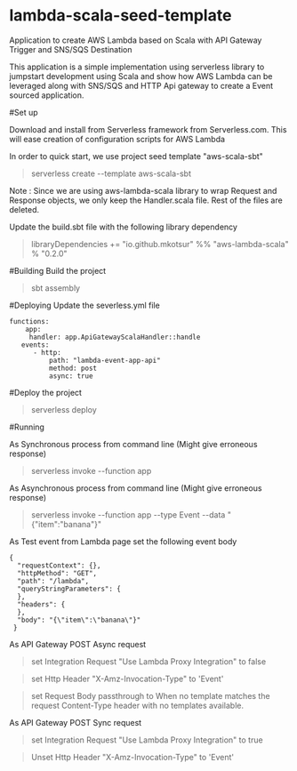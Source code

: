 # lambda-scala-seed-template
Application to create AWS Lambda based on Scala with API Gateway Trigger and SNS/SQS Destination

This application is a simple implementation using serverless library to jumpstart development using Scala and show how AWS Lambda can be leveraged along with SNS/SQS and HTTP Api gateway to create a Event sourced application. 


#Set up 

Download and install from Serverless framework from Serverless.com. This will ease creation of configuration scripts for AWS Lambda

In order to quick start, we use project seed template "aws-scala-sbt" 

> serverless create --template aws-scala-sbt

Note : Since we are using aws-lambda-scala library to wrap Request and Response objects, we  only keep the Handler.scala file. Rest of the files are deleted. 

Update the build.sbt file with the following library dependency
> libraryDependencies += "io.github.mkotsur" %% "aws-lambda-scala" % "0.2.0"

#Building
Build the project 
> sbt assembly

#Deploying
Update the severless.yml file
```
functions:
    app:
     handler: app.ApiGatewayScalaHandler::handle
   events:
      - http:
          path: "lambda-event-app-api"
          method: post
          async: true
```

#Deploy the project 

> serverless deploy

#Running

As Synchronous process from command line (Might give erroneous response)
> serverless invoke --function app 

As Asynchronous process from command line (Might give erroneous response)
> serverless invoke --function app --type Event --data "{\"item\":\"banana\"}"

As Test event from Lambda page set the following event body
```
{
  "requestContext": {},
  "httpMethod": "GET",
  "path": "/lambda",
  "queryStringParameters": {
  },
  "headers": {
  },
  "body": "{\"item\":\"banana\"}"
 }
```

As API Gateway POST Async request
> set Integration Request "Use Lambda Proxy Integration" to false

> set Http Header "X-Amz-Invocation-Type" to 'Event'

> set Request Body passthrough to When no template matches the request Content-Type header  with no templates available.

As API Gateway POST Sync request
> set Integration Request "Use Lambda Proxy Integration" to true

> Unset Http Header "X-Amz-Invocation-Type" to 'Event'




